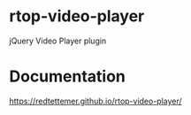 # rtop-video-player
jQuery Video Player plugin

# Documentation
<a href="https://redtettemer.github.io/rtop-video-player/">https://redtettemer.github.io/rtop-video-player/</a>
